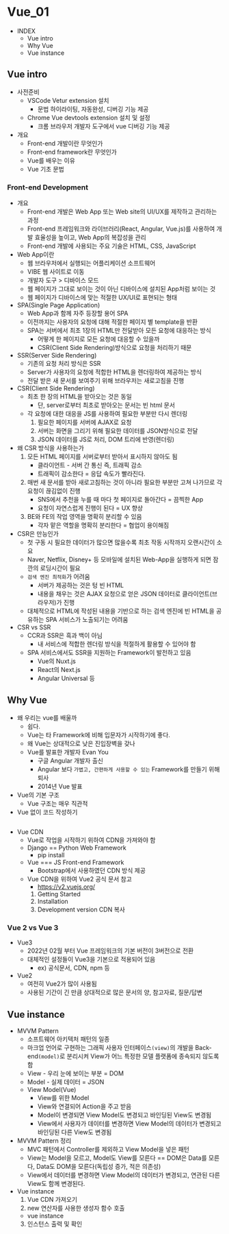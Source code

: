 # Vue_01
- INDEX
  - Vue intro
  - Why Vue
  - Vue instance

## Vue intro
- 사전준비 
  - VSCode Vetur extension 설치
    - 문법 하이라이팅, 자동완성, 디버깅 기능 제공
  - Chrome Vue devtools extension 설치 및 설정
    - 크롬 브라우저 개발자 도구에서 vue 디버깅 기능 제공
- 개요
  - Front-end 개발이란 무엇인가
  - Front-end framework란 무엇인가
  - Vue를 배우는 이유
  - Vue 기초 문법

### Front-end Development
- 개요
  - Front-end 개발은 Web App 또는 Web site의 UI/UX를 제작하고 관리하는 과정
  - Front-end 프레임워크와 라이브러리(React, Angular, Vue.js)를 사용하여 개발 효율성을 높이고, Web App의 복잡성을 관리
  - Front-end 개발에 사용되는 주요 기술은 HTML, CSS, JavaScript
- Web App이란
  - 웹 브라우저에서 실행되는 어플리케이션 소프트웨어
  - VIBE 웹 사이트로 이동
  - 개발자 도구 > 디바이스 모드
  - 웹 페이지가 그대로 보이는 것이 아닌 디바이스에 설치된 App처럼 보이는 것
  - 웹 페이지가 디바이스에 맞는 적절한 UX/UI로 표현되는 형태
- SPA(Single Page Application)
  - Web App과 함께 자주 등장할 용어 SPA
  - 이전까지는 사용자의 요청에 대해 적절한 페이지 별 template을 반환
  - SPA는 서버에서 최초 1장의 HTML만 전달받아 모든 요청에 대응하는 방식
    - 어떻게 한 페이지로 모든 요청에 대응할 수 있을까
    - CSR(Client Side Rendering)방식으로 요청을 처리하기 때문
- SSR(Server Side Rendering)
  - 기존의 요청 처리 방식은 SSR
  - Server가 사용자의 요청에 적합한 HTML을 렌더링하여 제공하는 방식
  - 전달 받은 새 문서를 보여주기 위해 브라우저는 새로고침을 진행
- CSR(Client Side Rendering)
  - 최초 한 장의 HTML을 받아오는 것은 동일
    - 단, server로부터 최초로 받아오는 문서는 빈 html 문서
  - 각 요청에 대한 대응을 JS를 사용하여 필요한 부분만 다시 렌더링
    1. 필요한 페이지를 서버에 AJAX로 요청
    2. 서버는 화면을 그리기 위해 필요한 데이터를 JSON방식으로 전달
    3. JSON 데이터를 JS로 처리, DOM 트리에 반영(렌더링)
- 왜 CSR 방식을 사용하는가
  1. 모든 HTML 페이지를 서버로부터 받아서 표시하지 않아도 됨
     - 클라이언트 - 서버 간 통신 즉, 트래픽 감소
     - 트래픽이 감소한다 = 응답 속도가 빨라진다.
  2. 매번 새 문서를 받아 새로고침하는 것이 아니라 필요한 부분만 고쳐 나가므로 각 요청이 끊김없이 진행
     - SNS에서 추천을 누를 때 마다 첫 페이지로 돌아간다 = 끔찍한 App
     - 요청이 자연스럽게 진행이 된다 = UX 향상
  3. BE와 FE의 작업 영역을 명확히 분리할 수 있음
     - 각자 맡은 역할을 명확히 분리한다 = 협업이 용이해짐
- CSR은 만능인가
  - 첫 구동 시 필요한 데이터가 많으면 많을수록 최초 작동 시작까지 오랜시간이 소요
  - Naver, Netflix, Disney+ 등 모바일에 설치된 Web-App을 실행하게 되면 잠깐의 로딩시간이 필요
  - `검색 엔진 최적화`가 어려움
    - 서버가 제공하는 것은 텅 빈 HTML
    - 내용을 채우는 것은 AJAX 요청으로 얻은 JSON 데이터로 클라이언트(브라우저)가 진행
  - 대체적으로 HTML에 작성된 내용을 기반으로 하는 검색 엔진에 빈 HTML을 공유하는 SPA 서비스가 노출되기는 어려움
- CSR vs SSR
  - CCR과 SSR은 흑과 백이 아님
    - 내 서비스에 적합한 렌더링 방식을 적절하게 활용할 수 있어야 함
  - SPA 서비스에서도 SSR을 지원하는 Framework이 발전하고 있음
    - Vue의 Nuxt.js
    - React의 Next.js
    - Angular Universal 등

## Why Vue
- 왜 우리는 vue를 배울까
  - 쉽다.
  - Vue는 타 Framework에 비해 입문자가 시작하기에 좋다.
  - 왜 Vue는 상대적으로 낮은 진입장벽을 갖나
  - Vue를 발표한 개발자 Evan You
    - 구글 Angular 개발자 출신
    - Angular 보다 `가볍고, 간편하게 사용할 수 있는` Framework를 만들기 위해 퇴사
    - 2014년 Vue 발표
- Vue의 기본 구조
  - Vue 구조는 매우 직관적
- Vue 없이 코드 작성하기
  ```
  ```
- Vue CDN
  - Vue로 작업을 시작하기 위하여 CDN을 가져와야 함
  - Django == Python Web Framework
    - pip install
  - Vue === JS Front-end Framework
    - Bootstrap에서 사용하였던 CDN 방식 제공
  - Vue CDN을 위하여 Vue2 공식 문서 참고
    - https://v2.vuejs.org/
    1. Getting Started
    2. Installation
    3. Development version CDN 복사

### Vue 2 vs Vue 3
- Vue3
  - 2022년 02월 부터 Vue 프레임워크의 기본 버전이 3버전으로 전환
  - 대체적인 설정들이 Vue3을 기본으로 적용되어 있음
    - ex) 공식문서, CDN, npm 등
- Vue2
  - 여전히 Vue2가 많이 사용됨
  - 사용된 기간이 긴 만큼 상대적으로 많은 문서의 양, 참고자료, 질문/답변

## Vue instance
- MVVM Pattern
  - 소프트웨어 아키텍처 패턴의 일종
  - 마크업 언어로 구현하는 그래픽 사용자 인터페이스`(view)`의 개발을 Back-end`(model)`로 분리시켜 View가 어느 특정한 모델 플랫폼에 종속되지 않도록 함
  - View - 우리 눈에 보이는 부분 = DOM
  - Model - 실제 데이터 = JSON
  - View Model(Vue)
    - View를 위한 Model
    - View와 연결되어 Action을 주고 받음
    - Model이 변경되면 View Model도 변경되고 바인딩된 View도 변경됨
    - View에서 사용자가 데이터를 변경하면 View Model의 데이터가 변경되고 바인딩된 다른 View도 변경됨
- MVVM Pattern 정리
  - MVC 패턴에서 Controller를 제외하고 View Model을 넣은 패턴
  - View는 Model을 모르고, Model도 View를 모른다 == DOM은 Data를 모른다, Data도 DOM을 모른다(독립성 증가, 적은 의존성)
  - View에서 데이터를 변경하면 View Model의 데이터가 변경되고, 연관된 다른 View도 함께 변경된다.
- Vue instance
  1. Vue CDN 가져오기
  2. new 연산자를 사용한 생성자 함수 호출
   - vue instance
  3. 인스턴스 출력 및 확인